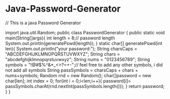 # Java-Password-Generator
// This is a java Password Generator

import java.util.Random;
public class PasswordGenerator {
	 public static void main(String[]args){
    	 int length = 8;// password length
    	 System.out.println(generatePswd(length));
    	 }
     static char[] generatePswd(int len){
    	 System.out.println("your password:");
    	 String charsCaps = "ABCDEFGHIJKLMNOPQRSTUVWXYZ";
    	 String chars = "abcdefghijklmnopqrstuvwxyz";
    	 String nums = "0123456789";
    	 String symbols = "!@#$%^&*_<>?=+-";// feel free to add any other symbols, i did not add all symbols
    	 String passSymbols = charsCaps + chars + nums+symbols;
    	 Random rnd = new Random();
    	 char[]password  = new char[len];
    	 int index = 0;
    	 for(int i = 0;i<len;i++){
    		 password[i]=
    				 passSymbols.charAt(rnd.nextInt(passSymbols.length()));
    	 }
    	 return password;
       }
	}
